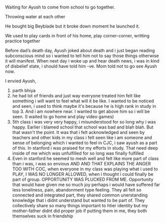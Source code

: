 Waiting for Ayush to come from school to go together.

Throwing water at each other

He bought big Beyblade but it broke down moment he launched it.

We used to play cards in front of his home, play corner-corner, writting practice together

Before dad’s death day, Ayush joked about death and i just began reading subconscious mind so i wanted to tell him not to say those things otherwise it will manifest.
When next day i woke up and hear death news, i was in kind of disbelief state, i should have told him -ve.
Mom told not to go see Ayush now.

I envied Ayush, 
1) parth bhiya
2) he had lot of friends and just way everyone treated him felt like something i will want to feel what will it be like.
I wanted to be noticed and seen, i used to think maybe it's because he is high rank in study in top 3.
And i am nowhere near.
I wanted to get above him so i will be seen.
(I waited to go home and play video games)
3) 5th class i was very very happy, i misunderstood for so long why i was happy.
Earlier i blamed school that school was bad and blah blah.
But that wasn't the point.
It was that i felt acknowledged and seen by teachers and other kids in my class i felt seen like i am someone and sense of belonging which i wanted to feel in CJC, i saw ayush as a part of this.
In stanford i was praised for my efforts in study.
That need deep inside of me which was unfulfilled for so long was finally fulfilled
4) Even in stanford he seemed to mesh well and felt like more part of class than i was, i was so envious AND AND THAT EXPLAINS THE ANGER TOO WITH COC, when everyone in my class was playing what i used to PLAY, I WAS NO LONGER ALLOWED, when i thought i could finally be part of group. OPPORTUNITY WAS PLUCKED FROM ME.
Opportunity that would have given me so much joy perhaps i would have suffered far less loneliness, pain, abandonment type feeling.
	They all felt so connected and integrated part, they shared common unerstanding knowledge that i didnt understand but wanted to be part of.
	They collectively share so many things important to htier identity but my mother-father didnt did proper job if putting them in me, they both themselves suck in friendship 
	